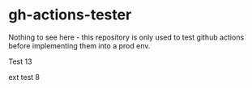 # gh-actions-tester
Nothing to see here - this repository is only used to test github actions before implementing them into a prod env.

Test 13

ext test 8
